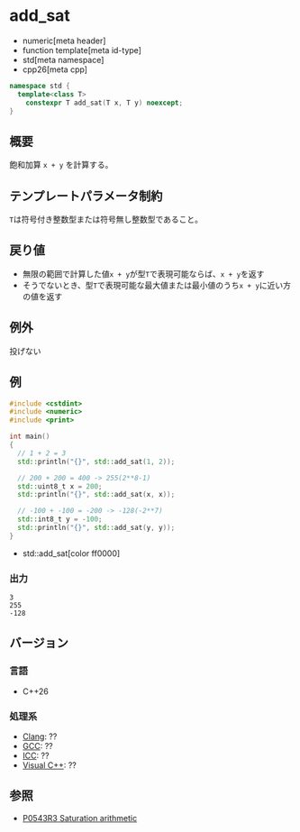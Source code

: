 # add_sat
* numeric[meta header]
* function template[meta id-type]
* std[meta namespace]
* cpp26[meta cpp]

```cpp
namespace std {
  template<class T>
    constexpr T add_sat(T x, T y) noexcept;
}
```

## 概要
飽和加算 `x + y` を計算する。


## テンプレートパラメータ制約
`T`は符号付き整数型または符号無し整数型であること。


## 戻り値
- 無限の範囲で計算した値`x + y`が型`T`で表現可能ならば、`x + y`を返す
- そうでないとき、型`T`で表現可能な最大値または最小値のうち`x + y`に近い方の値を返す


## 例外
投げない


## 例
```cpp example
#include <cstdint>
#include <numeric>
#include <print>

int main()
{
  // 1 + 2 = 3
  std::println("{}", std::add_sat(1, 2));

  // 200 + 200 = 400 -> 255(2**8-1)
  std::uint8_t x = 200;
  std::println("{}", std::add_sat(x, x));

  // -100 + -100 = -200 -> -128(-2**7)
  std::int8_t y = -100;
  std::println("{}", std::add_sat(y, y));
}
```
* std::add_sat[color ff0000]

### 出力
```
3
255
-128
```


## バージョン
### 言語
- C++26

### 処理系
- [Clang](/implementation.md#clang): ??
- [GCC](/implementation.md#gcc): ??
- [ICC](/implementation.md#icc): ??
- [Visual C++](/implementation.md#visual_cpp): ??


## 参照
- [P0543R3 Saturation arithmetic](https://www.open-std.org/jtc1/sc22/wg21/docs/papers/2023/p0543r3.html)
